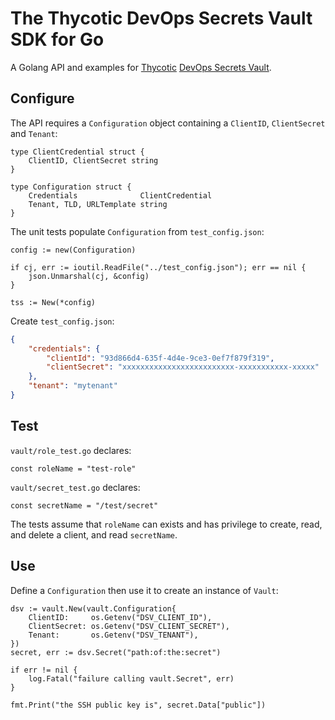 # The Thycotic DevOps Secrets Vault SDK for Go

A Golang API and examples for [Thycotic](https://thycotic.com/)
[DevOps Secrets Vault](https://thycotic.com/products/devops-secrets-vault-password-management/).

## Configure

The API requires a `Configuration` object containing a `ClientID`, `ClientSecret`
and `Tenant`:

```golang
type ClientCredential struct {
    ClientID, ClientSecret string
}

type Configuration struct {
    Credentials              ClientCredential
    Tenant, TLD, URLTemplate string
}
```

The unit tests populate `Configuration` from `test_config.json`:

```golang
config := new(Configuration)

if cj, err := ioutil.ReadFile("../test_config.json"); err == nil {
    json.Unmarshal(cj, &config)
}

tss := New(*config)
```

Create `test_config.json`:

```json
{
    "credentials": {
        "clientId": "93d866d4-635f-4d4e-9ce3-0ef7f879f319",
        "clientSecret": "xxxxxxxxxxxxxxxxxxxxxxxxx-xxxxxxxxxxx-xxxxx"
    },
    "tenant": "mytenant"
}
```

## Test

`vault/role_test.go` declares:

```golang
const roleName = "test-role"
```

`vault/secret_test.go` declares:

```golang
const secretName = "/test/secret"
```

The tests assume that `roleName` can exists and has privilege to create, read,
and delete a client, and read `secretName`.

## Use

Define a `Configuration` then use it to create an instance of `Vault`:

```golang
dsv := vault.New(vault.Configuration{
    ClientID:     os.Getenv("DSV_CLIENT_ID"),
    ClientSecret: os.Getenv("DSV_CLIENT_SECRET"),
    Tenant:       os.Getenv("DSV_TENANT"),
})
secret, err := dsv.Secret("path:of:the:secret")

if err != nil {
    log.Fatal("failure calling vault.Secret", err)
}

fmt.Print("the SSH public key is", secret.Data["public"])
```
